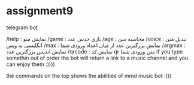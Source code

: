 # assignment9
telegram bot 

/help   : نمایش منو
/game   : بازی حدس عدد
/age    : محاسبه سن
/voice  : تبدیل متن انگلیسی به ویس
/max    : نمایش بزرگترین عدد از میان اعداد ورودی شما
/argmax : نمایش اندیس بزرگترین عدد
/qrcode : نمایش کد qr متن ورودی شما
if you type somethin out of order the bot will return a link to a music channel and you can enjoy them :))))

the commands on the top shows the abilities of mmd music bot :)))

